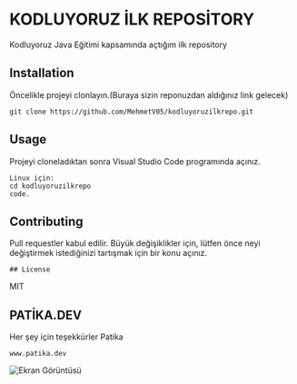 # KODLUYORUZ İLK REPOSİTORY
Kodluyoruz Java Eğitimi kapsamında açtığım ilk repository

## Installation
Öncelikle projeyi clonlayın.(Buraya sizin reponuzdan aldığınız link gelecek)
```
git clone https://github.com/MehmetV05/kodluyoruzilkrepo.git
```
## Usage
Projeyi cloneladıktan sonra Visual Studio Code programında açınız.
```
Linux için:
cd kodluyoruzilkrepo
code.
```
## Contributing
Pull requestler kabul edilir. Büyük değişiklikler için, lütfen önce neyi değiştirmek istediğinizi tartışmak için bir konu açınız.
```
## License
```
MIT

## PATİKA.DEV
Her şey için teşekkürler Patika
```
www.patika.dev
```

![Ekran Görüntüsü](https://picsum.photos/200/300)